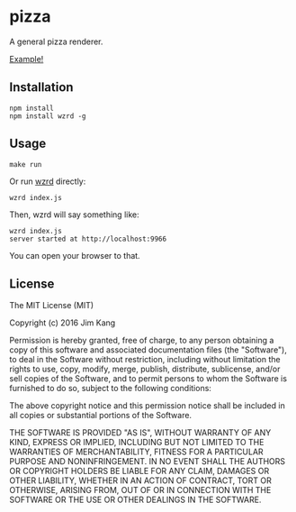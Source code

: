 pizza
==================

A general pizza renderer.

[Example!](https://jimkang.com#toppingURL=https://media.giphy.com/media/xUA7b4o1aY3jEakPNm/giphy.gif&desc=Bowie)

Installation
------------

    npm install
    npm install wzrd -g

Usage
-----

    make run    

Or run [wzrd](https://github.com/maxogden/wzrd) directly:

    wzrd index.js

Then, wzrd will say something like:

    wzrd index.js
    server started at http://localhost:9966

You can open your browser to that.

License
-------

The MIT License (MIT)

Copyright (c) 2016 Jim Kang

Permission is hereby granted, free of charge, to any person obtaining a copy
of this software and associated documentation files (the "Software"), to deal
in the Software without restriction, including without limitation the rights
to use, copy, modify, merge, publish, distribute, sublicense, and/or sell
copies of the Software, and to permit persons to whom the Software is
furnished to do so, subject to the following conditions:

The above copyright notice and this permission notice shall be included in
all copies or substantial portions of the Software.

THE SOFTWARE IS PROVIDED "AS IS", WITHOUT WARRANTY OF ANY KIND, EXPRESS OR
IMPLIED, INCLUDING BUT NOT LIMITED TO THE WARRANTIES OF MERCHANTABILITY,
FITNESS FOR A PARTICULAR PURPOSE AND NONINFRINGEMENT. IN NO EVENT SHALL THE
AUTHORS OR COPYRIGHT HOLDERS BE LIABLE FOR ANY CLAIM, DAMAGES OR OTHER
LIABILITY, WHETHER IN AN ACTION OF CONTRACT, TORT OR OTHERWISE, ARISING FROM,
OUT OF OR IN CONNECTION WITH THE SOFTWARE OR THE USE OR OTHER DEALINGS IN
THE SOFTWARE.
